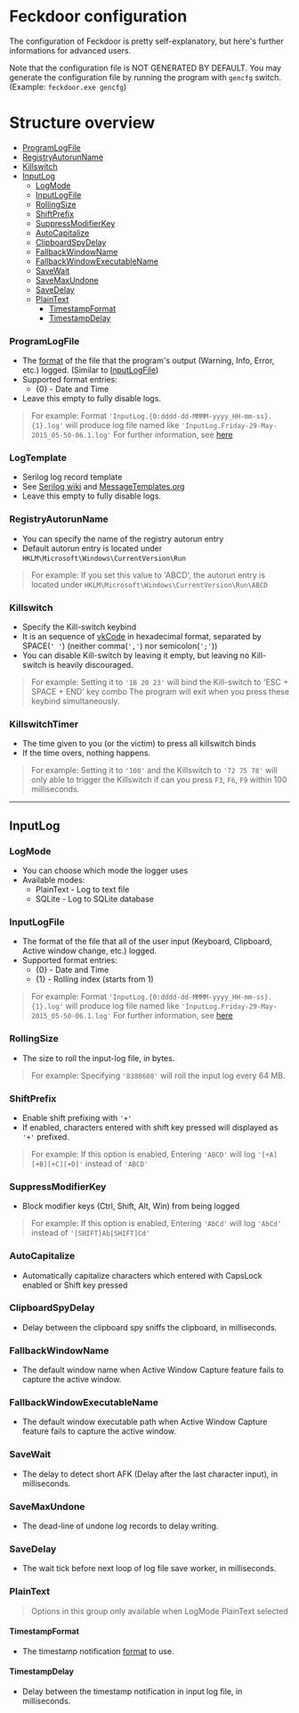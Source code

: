 ﻿# Feckdoor configuration

The configuration of Feckdoor is pretty self-explanatory, but here's further informations for advanced users.

Note that the configuration file is NOT GENERATED BY DEFAULT.
You may generate the configuration file by running the program with ```gencfg``` switch. (Example: ```feckdoor.exe gencfg```)

# Structure overview
* [ProgramLogFile](#ProgramLogFile)
* [RegistryAutorunName](#RegistryAutorunName)
* [Killswitch](#Killswitch)
* [InputLog](#InputLog)
  * [LogMode](#LogMode)
  * [InputLogFile](#InputLogFile)
  * [RollingSize](#RollingSize)
  * [ShiftPrefix](#ShiftPrefix)
  * [SuppressModifierKey](#SuppressModifierKey)
  * [AutoCapitalize](#AutoCapitalize)
  * [ClipboardSpyDelay](#ClipboardSpyDelay)
  * [FallbackWindowName](#FallbackWindowName)
  * [FallbackWindowExecutableName](#FallbackWindowExecutableName)
  * [SaveWait](#SaveWait)
  * [SaveMaxUndone](#SaveMaxUndone)
  * [SaveDelay](#SaveDelay)
  * [PlainText](#PlainText)
    * [TimestampFormat](#TimestampFormat)
    * [TimestampDelay](#TimestampDelay)

### ProgramLogFile
* The [format](https://learn.microsoft.com/en-us/dotnet/standard/base-types/composite-formatting) of the file that the program's output (Warning, Info, Error, etc.) logged. (Similar to [InputLogFile](#InputLogFile))
* Supported format entries:
  * {0} - Date and Time
* Leave this empty to fully disable logs.

> For example:
> Format ```'InputLog.{0:dddd-dd-MMMM-yyyy_HH-mm-ss}.{1}.log'``` will produce log file named like ```'InputLog.Friday-29-May-2015_05-50-06.1.log'```
> For further information, see [here](https://learn.microsoft.com/en-us/dotnet/standard/base-types/custom-date-and-time-format-strings)

### LogTemplate
* Serilog log record template
* See [Serilog wiki](https://github.com/serilog/serilog/wiki/Writing-Log-Events) and [MessageTemplates.org](https://messagetemplates.org/)
* Leave this empty to fully disable logs.

### RegistryAutorunName
* You can specify the name of the registry autorun entry
* Default autorun entry is located under ```HKLM\Microsoft\Windows\CurrentVersion\Run```

> For example:
> If you set this value to 'ABCD', the autorun entry is located under ```HKLM\Microsoft\Windows\CurrentVersion\Run\ABCD```

### Killswitch
* Specify the Kill-switch keybind
* It is an sequence of [vkCode](https://learn.microsoft.com/en-us/windows/win32/inputdev/virtual-key-codes) in hexadecimal format, separated by SPACE(```' '```) (neither comma(```','```) nor semicolon(```';'```))
* You can disable Kill-switch by leaving it empty, but leaving no Kill-switch is heavily discouraged.

> For example:
> Setting it to ```'1B 20 23'``` will bind the Kill-switch to 'ESC + SPACE + END' key combo
> The program will exit when you press these keybind simultaneously.

### KillswitchTimer
* The time given to you (or the victim) to press all killswitch binds
* If the time overs, nothing happens.

> For example:
> Setting it to ```'100'``` and the Killswitch to ```'72 75 78'``` will only able to trigger the Killswitch if can you press ```F3```, ```F6```, ```F9``` within 100 milliseconds.

---

## InputLog

### LogMode
* You can choose which mode the logger uses
* Available modes:
  * PlainText - Log to text file
  * SQLite - Log to SQLite database

### InputLogFile
* The format of the file that all of the user input (Keyboard, Clipboard, Active window change, etc.) logged.
* Supported format entries:
  * {0} - Date and Time
  * {1} - Rolling index (starts from 1)

> For example:
> Format ```'InputLog.{0:dddd-dd-MMMM-yyyy_HH-mm-ss}.{1}.log'``` will produce log file named like ```'InputLog.Friday-29-May-2015_05-50-06.1.log'```
> For further information, see [here](https://learn.microsoft.com/en-us/dotnet/standard/base-types/custom-date-and-time-format-strings)

### RollingSize
* The size to roll the input-log file, in bytes.

> For example:
> Specifying ```'8388608'``` will roll the input log every 64 MB.

### ShiftPrefix
* Enable shift prefixing with ```'+'```
* If enabled, characters entered with shift key pressed will displayed as ```'+'``` prefixed.

> For example:
> If this option is enabled, Entering ```'ABCD'``` will log ```'[+A][+B][+C][+D]'``` instead of ```'ABCD'```

### SuppressModifierKey
* Block modifier keys (Ctrl, Shift, Alt, Win) from being logged

> For example:
> If this option is enabled, Entering ```'AbCd'``` will log ```'AbCd'``` instead of ```'[SHIFT]Ab[SHIFT]Cd'```

### AutoCapitalize
* Automatically capitalize characters which entered with CapsLock enabled or Shift key pressed

### ClipboardSpyDelay
* Delay between the clipboard spy sniffs the clipboard, in milliseconds.

### FallbackWindowName
* The default window name when Active Window Capture feature fails to capture the active window.

### FallbackWindowExecutableName
* The default window executable path when Active Window Capture feature fails to capture the active window.

### SaveWait
* The delay to detect short AFK (Delay after the last character input), in milliseconds.

### SaveMaxUndone
* The dead-line of undone log records to delay writing.

### SaveDelay
* The wait tick before next loop of log file save worker, in milliseconds.

### PlainText
> Options in this group only available when LogMode PlainText selected

#### TimestampFormat
* The timestamp notification [format](https://learn.microsoft.com/en-us/dotnet/standard/base-types/custom-date-and-time-format-strings) to use.

#### TimestampDelay
* Delay between the timestamp notification in input log file, in milliseconds.


